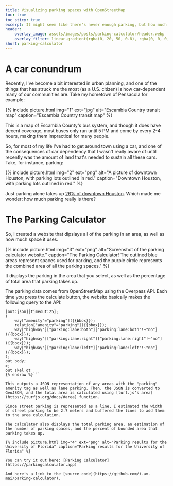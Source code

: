 ```yaml
---
title: Visualizing parking spaces with OpenStreetMap
toc: true
toc_sticy: true
excerpt: It might seem like there's never enough parking, but how much parking really is there?
header:
    overlay_image: assets/images/posts/parking-calculator/header.webp
    overlay_filter: linear-gradient(rgba(0, 20, 50, 0.8), rgba(0, 0, 0, 0.4))
short: parking-calculator
---
```

# A car conundrum
Recently, I've become a bit interested in urban planning, and one of the things that has struck me the most (as a U.S. citizen) is how car-dependent many of our communities are. Take my hometown of Pensacola for example:

{% include picture.html img="1" ext="jpg" alt="Escambia Country transit map" caption="Escambia Country transit map" %}

This is a map of Escambia County's bus system, and though it does have decent coverage, most buses only run until 5 PM and come by every 2-4 hours, making them impractical for many people. 

So, for most of my life I've had to get around town using a car, and one of the consequences of car dependency that I wasn't really aware of until recently was the amount of land that's needed to sustain all these cars. Take, for instance, parking:

{% include picture.html img="2" ext="png" alt="A picture of downtown Houston, with parking lots outlined in red." caption="Downtown Houston, with parking lots outlined in red." %}

Just parking alone takes up [26% of downtown Houston](https://www.houstonchronicle.com/news/houston-texas/article/downtown-houston-parking-one-quarter-area-17888647.php). Which made me wonder: how much parking really is there?

# The Parking Calculator
So, I created a website that dipslays all of the parking in an area, as well as how much space it uses.

{% include picture.html img="3" ext="png" alt="Screenshot of the parking calculator website." caption="The Parking Calculator! The outlined blue areas represent spaces used for parking, and the purple circle represents the combined area of all the parking spaces." %}

It displays the parking in the area that you select, as well as the percentage of total area that parking takes up. 

The parking data comes from OpenStreetMap using the Overpass API. Each time you press the calculate button, the website basically makes the following query to the API:

```{% raw %}
[out:json][timeout:25];
(
    way["amenity"="parking"]({{bbox}});
    relation["amenity"="parking"]({{bbox}});
    way["highway"]["parking:lane:both"]["parking:lane:both"!~"no"]({{bbox}});
    way["highway"]["parking:lane:right"]["parking:lane:right"!~"no"]({{bbox}});
    way["highway"]["parking:lane:left"]["parking:lane:left"!~"no"]({{bbox}});
);
out body;
>;
out skel qt
{% endraw %}```

This outputs a JSON representation of any areas with the "parking" amenity tag as well as lane parking. Then, the JSON is converted to GeoJSON, and the total area is calculated using [turf.js's area](https://turfjs.org/docs/#area) function. 

Since street parking is represented as a line, I estimated the width of street parking to be 2.7 meters and buffered the lines to add them to the area calculation.

The calculator also displays the total parking area, an estimation of the number of parking spaces, and the percent of bounded area that parking takes up.

{% include picture.html img="4" ext="png" alt="Parking results for the University of Florida" caption="Parking results for the University of Florida" %}

You can try it out here: [Parking Calculator](https://parkingcalculator.app)

And here's a link to the [source code](https://github.com/i-am-mai/parking-calculator).